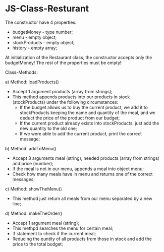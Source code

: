 # JS-Class-Resturant

The constructor have 4 properties:
-	budgetMoney - type number;
-	menu - empty object;
-	stockProducts - empty object;
-	history - empty array;

At initialization of the Restaurant class, the constructor accepts only the budgetMoney! The rest of the properties must be empty!

Class-Methods:

a) Method: loadProducts() 
- Accept 1 argument products (array from strings);
- This method appends products into our products in stock (stockProducts) under the following circumstances:
    * If the budget allows us to buy the current product, we add it to stockProducts keeping the name and quantity of the meal, and we deduct the price of the product from our budget;
    * If the current product already exists into stockProducts, just add the new quantity to the old one;
    * If we were able to add the current product, print the correct message;

b) Method: addToMenu()
- Accept 3 arguments meal (string), needed products (array from strings) and price (number);
- If the meal is not in our menu, appends a meal into object menu;
- Check how many meals have in menu and returns one of the correct messages;

c) Method: showTheMenu()
- This method just return all meals from our menu separated by a new line;

d) Method: makeTheOrder()
- Accept 1 argument meal (string);
- This methpd searches the menu for certain meal;
- If statement to check if the current meal;
- Reducing the quntity of all products from those in stock and add the price to the total budget;




